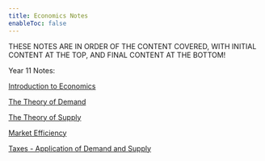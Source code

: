 ```yaml
---
title: Economics Notes
enableToc: false
---
```


THESE NOTES ARE IN ORDER OF THE CONTENT COVERED, WITH INITIAL CONTENT AT THE TOP, AND FINAL CONTENT AT THE BOTTOM!

Year 11 Notes:

[Introduction to Economics](Economics/Introduction2Economics.md)

[The Theory of Demand](Economics/Demand.md)

[The Theory of Supply](Economics/Supply.md)

[Market Efficiency](Economics/MarketEfficiency.md)

[Taxes - Application of Demand and Supply](Economics/Tax.md)
